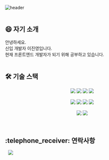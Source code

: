 ![header](https://capsule-render.vercel.app/api?type=waving&color=auto&height=300&section=header&text=JinYoungLee&fontSize=90)
<br><br>

<h2> 😄 자기 소개 </h2>
안녕하세요.<br>
신입 개발자 이진영입니다.<br>
현재 프론트엔드 개발자가 되기 위해 공부하고 있습니다.
<br><br>

<h2> 🛠 기술 스택 </h2>
<div align=center>
    <img src="https://img.shields.io/badge/html5-E34F26?style=for-the-badge&logo=html5&logoColor=white">
    <img src="https://img.shields.io/badge/css-1572B6?style=for-the-badge&logo=css3&logoColor=white">
    <img src="https://img.shields.io/badge/javascript-F7DF1E?style=for-the-badge&logo=javascript&logoColor=black">
    <img src="https://img.shields.io/badge/-Typescript-f7f7f7?style=for-the-badge&logo=Typescript&logoColor=blue">
    <br><br>
    <img src="https://img.shields.io/badge/react-61DAFB?style=for-the-badge&logo=react&logoColor=black">
    <img src="https://img.shields.io/badge/next.js-000000?style=for-the-badge&logo=next.js&logoColor=white">
    <img src="https://img.shields.io/badge/vue.js-4FC08D?style=for-the-badge&logo=vue.js&logoColor=white">
    <img src="https://img.shields.io/badge/nuxt.js-00DC82?style=for-the-badge&logo=nuxt.js&logoColor=white">
    <br><br>
    <img src="https://img.shields.io/badge/github-181717?style=for-the-badge&logo=github&logoColor=white">
    <img src="https://img.shields.io/badge/git-F05032?style=for-the-badge&logo=git&logoColor=white">
</div>
<br><br>

<h2>:telephone_receiver: 연락사항 </h3>
<a href="https://swlsdud100559@gmail.com">
    <img src="http://img.shields.io/badge/Gmail-EA4335?style=flat&logo=Gmail&logoColor=white&link=https://swlsdud100559@gmail.com"
        style="height : auto; margin-left : 10px; margin-right : 10px;"/>
</a>
